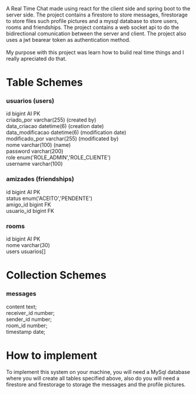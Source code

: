 A Real Time Chat made using react for the client side and spring boot to the server side. The project contains a firestore to store messages, firestorage to store files such profile pictures and a mysql database to store users, rooms and friendships.
The project contains a web socket api to do the bidirectional comunication between the server and client.
The project also uses a jwt bearear token as authentication method. <br>
<br>
My purpose with this project was learn how to build real time things and I really apreciated do that.

# Table Schemes
### usuarios (users)
id	bigint AI PK <br>
criado_por varchar(255) (created by)<br>
data_criacao	datetime(6) (creation date)<br>
data_modificacao	datetime(6) (modification date)<br>
modificado_por	varchar(255) (modificated by)<br>
nome	varchar(100) (name)<br>
password	varchar(200) <br>
role	enum('ROLE_ADMIN','ROLE_CLIENTE')<br>
username	varchar(100)<br>

### amizades (friendships)
id	bigint AI PK <br>
status	enum('ACEITO','PENDENTE') <br>
amigo_id	bigint FK <br>
usuario_id	bigint FK <br>

### rooms
id	bigint AI PK <br>
nome	varchar(30) <br>
users usuarios[] <br>

# Collection Schemes
### messages
 content text; <br>
 receiver_id number; <br>
 sender_id number; <br>
 room_id number; <br>
 timestamp date; <br>

 # How to implement
 To implement this system on your machine, you will need a MySql database where you will create all tables specified above, also do you will need a firestore and firestorage to storage the messages and the profile pictures.
